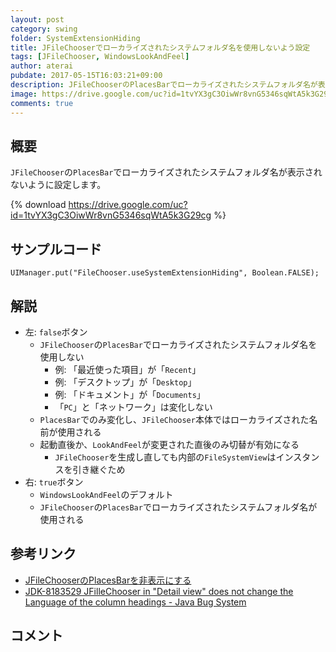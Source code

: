 ```yaml
---
layout: post
category: swing
folder: SystemExtensionHiding
title: JFileChooserでローカライズされたシステムフォルダ名を使用しないよう設定
tags: [JFileChooser, WindowsLookAndFeel]
author: aterai
pubdate: 2017-05-15T16:03:21+09:00
description: JFileChooserのPlacesBarでローカライズされたシステムフォルダ名が表示されないように設定します。
image: https://drive.google.com/uc?id=1tvYX3gC3OiwWr8vnG5346sqWtA5k3G29cg
comments: true
---
```

## 概要
`JFileChooser`の`PlacesBar`でローカライズされたシステムフォルダ名が表示されないように設定します。

{% download https://drive.google.com/uc?id=1tvYX3gC3OiwWr8vnG5346sqWtA5k3G29cg %}

## サンプルコード
<pre class="prettyprint"><code>UIManager.put("FileChooser.useSystemExtensionHiding", Boolean.FALSE);
</code></pre>

## 解説
- 左: `false`ボタン
    - `JFileChooser`の`PlacesBar`でローカライズされたシステムフォルダ名を使用しない
        - 例: 「最近使った項目」が「`Recent`」
        - 例: 「デスクトップ」が「`Desktop`」
        - 例: 「ドキュメント」が「`Documents`」
        - 「`PC`」と「ネットワーク」は変化しない
    - `PlacesBar`でのみ変化し、`JFileChooser`本体ではローカライズされた名前が使用される
    - 起動直後か、`LookAndFeel`が変更された直後のみ切替が有効になる
        - `JFileChooser`を生成し直しても内部の`FileSystemView`はインスタンスを引き継ぐため
- 右: `true`ボタン
    - `WindowsLookAndFeel`のデフォルト
    - `JFileChooser`の`PlacesBar`でローカライズされたシステムフォルダ名が使用される

<!-- dummy comment line for breaking list -->

## 参考リンク
- [JFileChooserのPlacesBarを非表示にする](https://ateraimemo.com/Swing/NoPlacesBarFileChooser.html)
- [JDK-8183529 JFilleChooser in "Detail view" does not change the Language of the column headings - Java Bug System](https://bugs.openjdk.java.net/browse/JDK-8183529)

<!-- dummy comment line for breaking list -->

## コメント
